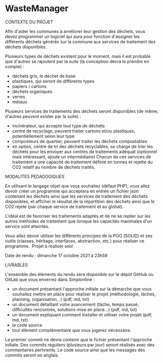 # WasteManager

CONTEXTE DU PROJET

Afin d'aider les communes à améliorer leur gestion des déchets, vous devez programmer un logiciel qui aura pour fonction d'assigner les différents déchets générés sur la commune aux services de traitement des déchets disponibles.

Plusieurs types de déchets existent pour le moment, mais il est probable que d'autres se rajoutent par la suite (la conception devra le prendre en compte) :

- déchets gris, le déchet de base
- plastiques, qui seront de différents types
- papiers / cartons
- déchets organiques
- verres
- métaux

Plusieurs services de traitements des déchets seront disponibles (de même, d'autres peuvent exister par la suite) :

- incinérateur, qui accepte tout type de déchets
- centre de recyclage, peuvent traiter cartons et/ou plastiques, potentiellement selon leur type
- composteurs de quartier, peuvent traiter les déchets compostables
- en option, centre de tri des déchets recyclables, se charge de trier les déchets pour les envoyer aux centres de traitements adéquat (optionnel mais intéressant, ajoute un intermédiaire)
  Chacun de ces services de traitement a une capacité de traitement définie en tonnes et rejette du CO2 relatif au nombre de déchets traités.

MODALITES PEDAGOGIQUES

En utilisant le langage objet que vous souhaitez (défaut PHP), vous allez devoir créer un programme qui acceptera en entrée un fichier json contenant les déchets ainsi que les services de traitement des déchets disponibles, et afficher le résultat de la répartition des déchets ainsi que le CO2 rejeté (par chaque service de traitement et au global).

L'idéal est de favoriser les traitements adaptés et de ne se replier sur les autres méthodes de traitement que lorsque les capacités maximales d'un service sont atteintes.

Vous allez devoir utiliser les différents principes de la POO (SOLID) et ses outils (classes, héritage, interfaces, abstraction, etc.) pour réaliser ce programme.
​
Projet à réaliser seul

Date de rendu : dimanche 17 octobre 2021 à 23h59

LIVRABLES

L'ensemble des éléments du rendu sera disponible sur le dépôt GitHub ou GitLab que vous enverrez dans Simplonline :

- un document présentant l'approche initiale sur la démarche que vous souhaitez mettre en place pour réaliser le projet (méthodologie, tâches, planning, organisation…) (pdf, md, txt)
- un document détaillant votre avancement (tâche, temps passé, difficultés rencontrés, solutions mise en place…) (pdf, md, txt)
- un document expliquant comment installer et utiliser votre projet (pdf, md, txt)
- le code source
- tout élément complémentaire que vous jugerez nécessaire.

Le premier commit ne devra contenir que le fichier présentant l'approche initiale.
Des commits réguliers (plusieurs par jour) seront réalisés avec des commentaires pertinents.
Le code source ainsi que les messages des commits seront en anglais.
